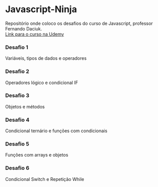 # Javascript-Ninja
Repositório onde coloco os desafios do curso de Javascript, professor Fernando Daciuk.  
[Link para o curso na Udemy](https://www.udemy.com/course/curso-javascript-ninja/)

### Desafio 1
Variáveis, tipos de dados e operadores
### Desafio 2
Operadores lógico e condicional IF
### Desafio 3
Objetos e métodos
### Desafio 4
Condicional ternário e funções com condicionais
### Desafio 5
Funções com arrays e objetos
### Desafio 6
Condicional Switch e Repetição While


